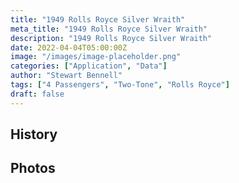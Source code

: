 ```yaml
---
title: "1949 Rolls Royce Silver Wraith"
meta_title: "1949 Rolls Royce Silver Wraith"
description: "1949 Rolls Royce Silver Wraith"
date: 2022-04-04T05:00:00Z
image: "/images/image-placeholder.png"
categories: ["Application", "Data"]
author: "Stewart Bennell"
tags: ["4 Passengers", "Two-Tone", "Rolls Royce"]
draft: false
---
```

## History

## Photos
